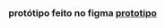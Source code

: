 ### protótipo feito no figma [prototipo](https://www.figma.com/proto/STPfMCYCUoWzJ7lzGfkfja/conecta-vidas?node-id=143-38&p=f&t=kp7Mmu6wzfbf8TX2-1&scaling=scale-down&content-scaling=fixed&page-id=0%3A1&starting-point-node-id=143%3A38)
